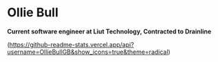 # Ollie Bull 

**Current software engineer at Liut Technology, Contracted to Drainline**

(https://github-readme-stats.vercel.app/api?username=OllieBullGB&show_icons=true&theme=radical)


